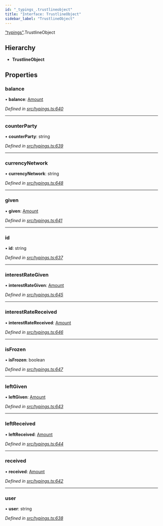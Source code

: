 ```yaml
---
id: "_typings_.trustlineobject"
title: "Interface: TrustlineObject"
sidebar_label: "TrustlineObject"
---
```


["typings"](../modules/_typings_.md).TrustlineObject

## Hierarchy

* **TrustlineObject**

## Properties

### balance

•  **balance**: [Amount](_typings_.amount.md)

*Defined in [src/typings.ts:640](https://github.com/trustlines-protocol/clientlib/blob/f60ef2b/src/typings.ts#L640)*

___

### counterParty

•  **counterParty**: string

*Defined in [src/typings.ts:639](https://github.com/trustlines-protocol/clientlib/blob/f60ef2b/src/typings.ts#L639)*

___

### currencyNetwork

•  **currencyNetwork**: string

*Defined in [src/typings.ts:648](https://github.com/trustlines-protocol/clientlib/blob/f60ef2b/src/typings.ts#L648)*

___

### given

•  **given**: [Amount](_typings_.amount.md)

*Defined in [src/typings.ts:641](https://github.com/trustlines-protocol/clientlib/blob/f60ef2b/src/typings.ts#L641)*

___

### id

•  **id**: string

*Defined in [src/typings.ts:637](https://github.com/trustlines-protocol/clientlib/blob/f60ef2b/src/typings.ts#L637)*

___

### interestRateGiven

•  **interestRateGiven**: [Amount](_typings_.amount.md)

*Defined in [src/typings.ts:645](https://github.com/trustlines-protocol/clientlib/blob/f60ef2b/src/typings.ts#L645)*

___

### interestRateReceived

•  **interestRateReceived**: [Amount](_typings_.amount.md)

*Defined in [src/typings.ts:646](https://github.com/trustlines-protocol/clientlib/blob/f60ef2b/src/typings.ts#L646)*

___

### isFrozen

•  **isFrozen**: boolean

*Defined in [src/typings.ts:647](https://github.com/trustlines-protocol/clientlib/blob/f60ef2b/src/typings.ts#L647)*

___

### leftGiven

•  **leftGiven**: [Amount](_typings_.amount.md)

*Defined in [src/typings.ts:643](https://github.com/trustlines-protocol/clientlib/blob/f60ef2b/src/typings.ts#L643)*

___

### leftReceived

•  **leftReceived**: [Amount](_typings_.amount.md)

*Defined in [src/typings.ts:644](https://github.com/trustlines-protocol/clientlib/blob/f60ef2b/src/typings.ts#L644)*

___

### received

•  **received**: [Amount](_typings_.amount.md)

*Defined in [src/typings.ts:642](https://github.com/trustlines-protocol/clientlib/blob/f60ef2b/src/typings.ts#L642)*

___

### user

•  **user**: string

*Defined in [src/typings.ts:638](https://github.com/trustlines-protocol/clientlib/blob/f60ef2b/src/typings.ts#L638)*
